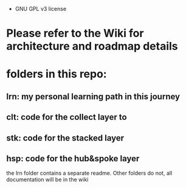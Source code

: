 * GNU GPL v3 license

# Please refer to the Wiki for architecture and roadmap details

# folders in this repo:
## lrn: my personal learning path in this journey
## clt: code for the collect layer to
## stk: code for the stacked layer
## hsp: code for the hub&spoke layer

the lrn folder contains a separate readme. Other folders do not, all documentation will be in the wiki